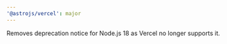 ```yaml
---
'@astrojs/vercel': major
---
```


Removes deprecation notice for Node.js 18 as Vercel no longer supports it.
